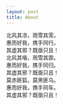 ```yaml
---
layout: post
title: About
---
```


北风其凉，雨雪其雱。  
惠而好我，携手同行。  
其虚其邪？既亟只且！  
北风其喈，雨雪其霏。  
惠而好我，携手同归。  
其虚其邪？既亟只且！  
莫赤匪狐，莫黑匪乌。  
惠而好我，携手同车。  
其虚其邪？既亟只且！  
